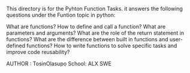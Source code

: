 This directory is for the Pyhton Function Tasks.
it answers the following questions under the Funtion topic in python:

What are functions?
How to define and call a function?
What are parameters and arguments?
What are the role of the return statement in functions?
What are the difference between built in functions and user-defined functions?
How to write functions to solve specific tasks and improve code reusability?

AUTHOR : TosinOlasupo
School: ALX SWE

